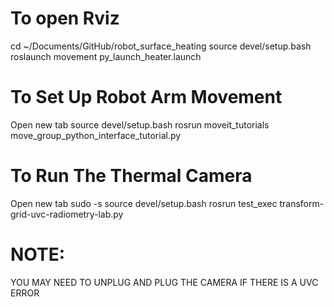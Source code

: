 # To open Rviz
cd ~/Documents/GitHub/robot_surface_heating
source devel/setup.bash
roslaunch movement py_launch_heater.launch 


# To Set Up Robot Arm Movement
Open new tab
source devel/setup.bash
rosrun moveit_tutorials move_group_python_interface_tutorial.py


# To Run The Thermal Camera
Open new tab
sudo -s
source devel/setup.bash
rosrun test_exec transform-grid-uvc-radiometry-lab.py


# NOTE: 
YOU MAY NEED TO UNPLUG AND PLUG THE CAMERA IF THERE IS A UVC ERROR



